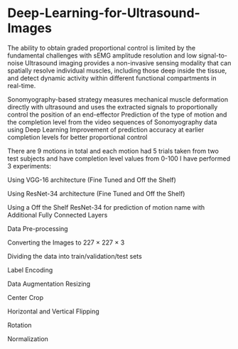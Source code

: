 # Deep-Learning-for-Ultrasound-Images

The ability to obtain graded proportional control is limited by the fundamental challenges with sEMG amplitude resolution and low signal-to-noise
Ultrasound imaging provides a non-invasive sensing modality that can spatially resolve individual muscles, including those deep inside the tissue, and detect dynamic activity within different functional compartments in real-time.

Sonomyography-based strategy measures mechanical muscle deformation directly with ultrasound and uses the extracted signals to proportionally control the position of an end-effector
Prediction of the type of motion and the completion level from the video sequences of Sonomyography data using Deep Learning
Improvement of prediction accuracy at earlier completion levels for better proportional control


There are 9 motions in total and each motion had 5 trials taken from two test subjects and have completion level values from 0-100
I have performed 3 experiments:

Using VGG-16 architecture (Fine Tuned and Off the Shelf)

Using ResNet-34 architecture (Fine Tuned and Off the Shelf)

Using a Off the Shelf ResNet-34 for prediction of motion name with Additional Fully Connected Layers

Data Pre-processing

Converting the Images to 227 × 227 × 3

Dividing the data into train/validation/test sets

Label Encoding


Data Augmentation
Resizing

Center Crop

Horizontal and Vertical Flipping

Rotation

Normalization


